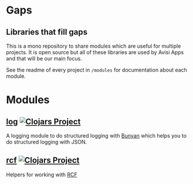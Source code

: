 # Gaps
## Libraries that fill gaps

This is a mono repository to share modules which are useful for multiple projects. It is open source but all of these
libraries are used by Avisi Apps and that will be our main focus.

See the readme of every project in `/modules` for documentation about each module.

# Modules
## [log](modules/log/README.md) [![Clojars Project](https://img.shields.io/clojars/v/com.avisi-apps.gaps/log.svg)](https://clojars.org/com.avisi-apps.gaps/log)
A logging module to do structured logging with [Bunyan](https://github.com/trentm/node-bunyan#readme) which helps you to do structured logging with JSON.

## [rcf](modules/log/README.md) [![Clojars Project](https://img.shields.io/clojars/v/com.avisi-apps.gaps/log.svg)](https://clojars.org/com.avisi-apps.gaps/log)
Helpers for working with [RCF](https://github.com/hyperfiddle/rcf)


